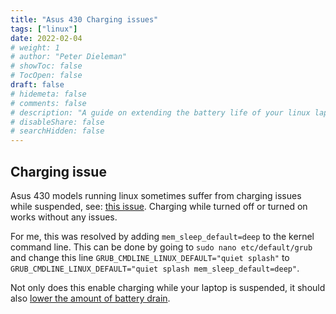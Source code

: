 ```yaml
---
title: "Asus 430 Charging issues"
tags: ["linux"]
date: 2022-02-04
# weight: 1
# author: "Peter Dieleman"
# showToc: false
# TocOpen: false
draft: false
# hidemeta: false
# comments: false
# description: "A guide on extending the battery life of your linux laptop"
# disableShare: false
# searchHidden: false
---
```


## Charging issue

Asus 430 models running linux sometimes suffer from charging issues while suspended, see:
[this issue](https://forums.tomsguide.com/threads/computer-doesnt-charge-when-on-suspend.439594/).
Charging while turned off or turned on works without any issues.

For me, this was resolved by adding
 `mem_sleep_default=deep`
 to the kernel command line.
This can be done by going to
`sudo nano etc/default/grub`
and change this line
`GRUB_CMDLINE_LINUX_DEFAULT="quiet splash"`
to
`GRUB_CMDLINE_LINUX_DEFAULT="quiet splash mem_sleep_default=deep"`.

Not only does this enable charging while your laptop is suspended,
it should also
[lower the amount of battery drain](https://wiki.archlinux.org/title/ASUS_Zenbook_UX430/UX530#Suspend).
